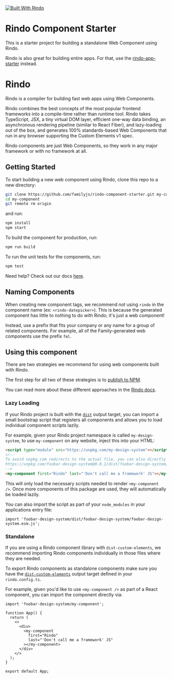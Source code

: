 [![Built With Rindo](https://img.shields.io/badge/-Built%20With%20Rindo-16161d.svg?colorA=16161d&style=flat-square)](https://rindojs.web.app)

# Rindo Component Starter

This is a starter project for building a standalone Web Component using Rindo.

Rindo is also great for building entire apps. For that, use the [rindo-app-starter](https://github.com/familyjs/rindo-app-starter) instead.

# Rindo

Rindo is a compiler for building fast web apps using Web Components.

Rindo combines the best concepts of the most popular frontend frameworks into a compile-time rather than runtime tool. Rindo takes TypeScript, JSX, a tiny virtual DOM layer, efficient one-way data binding, an asynchronous rendering pipeline (similar to React Fiber), and lazy-loading out of the box, and generates 100% standards-based Web Components that run in any browser supporting the Custom Elements v1 spec.

Rindo components are just Web Components, so they work in any major framework or with no framework at all.

## Getting Started

To start building a new web component using Rindo, clone this repo to a new directory:

```bash
git clone https://github.com/familyjs/rindo-component-starter.git my-component
cd my-component
git remote rm origin
```

and run:

```bash
npm install
npm start
```

To build the component for production, run:

```bash
npm run build
```

To run the unit tests for the components, run:

```bash
npm test
```

Need help? Check out our docs [here](https://rindojs.web.app/docs/my-first-component).

## Naming Components

When creating new component tags, we recommend _not_ using `rindo` in the component name (ex: `<rindo-datepicker>`). This is because the generated component has little to nothing to do with Rindo; it's just a web component!

Instead, use a prefix that fits your company or any name for a group of related components. For example, all of the Family-generated web components use the prefix `fml`.

## Using this component

There are two strategies we recommend for using web components built with Rindo.

The first step for all two of these strategies is to [publish to NPM](https://docs.npmjs.com/getting-started/publishing-npm-packages).

You can read more about these different approaches in the [Rindo docs](https://rindojs.web.app/docs/publishing).

### Lazy Loading

If your Rindo project is built with the [`dist`](https://rindojs.web.app/docs/distribution) output target, you can import a small bootstrap script that registers all components and allows you to load individual component scripts lazily.

For example, given your Rindo project namespace is called `my-design-system`, to use `my-component` on any website, inject this into your HTML:

```html
<script type="module" src="https://unpkg.com/my-design-system"></script>
<!--
To avoid unpkg.com redirects to the actual file, you can also directly import:
https://unpkg.com/foobar-design-system@0.0.1/dist/foobar-design-system/foobar-design-system.esm.js
-->
<my-component first="Rindo" last="'Don't call me a framework' JS"></my-component>
```

This will only load the necessary scripts needed to render `<my-component />`. Once more components of this package are used, they will automatically be loaded lazily.

You can also import the script as part of your `node_modules` in your applications entry file:

```tsx
import 'foobar-design-system/dist/foobar-design-system/foobar-design-system.esm.js';
```

### Standalone

If you are using a Rindo component library with `dist-custom-elements`, we recommend importing Rindo components individually in those files where they are needed.

To export Rindo components as standalone components make sure you have the [`dist-custom-elements`](https://rindojs.web.app/docs/custom-elements) output target defined in your `rindo.config.ts`.

For example, given you'd like to use `<my-component />` as part of a React component, you can import the component directly via:

```tsx
import 'foobar-design-system/my-component';

function App() {
  return (
    <>
      <div>
        <my-component
          first="Rindo"
          last="'Don't call me a framework' JS"
        ></my-component>
      </div>
    </>
  );
}

export default App;
```
